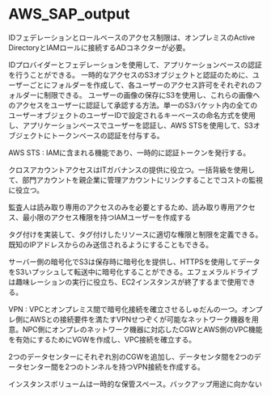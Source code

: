# AWS_SAP_output

IDフェデレーションとロールベースのアクセス制限は、オンプレミスのActive DirectoryとIAMロールに接続するADコネクターが必要。

IDプロバイダーとフェデレーションを使用して、アプリケーションベースの認証を行うことができる。
一時的なアクセスのS3オブジェクトと認証のために、ユーザーごとにフォルダーを作成して、各ユーザーのアクセス許可をそれぞれのフォルダーに制限できる。
ユーザーの画像の保存にS3を使用し、これらの画像へのアクセスをユーザーに認証して承認する方法。単一のS3バケット内の全てのユーザーオブジェクトのユーザーIDで設定されるキーベースの命名方式を使用し、アプリケーションベースでユーザーを認証し、AWS STSを使用して、S3オブジェクトにトークンベースの認証を付与する。

AWS STS : IAMに含まれる機能であり、一時的に認証トークンを発行する。

クロスアカウントアクセスはITガバナンスの提供に役立つ。一括背級を使用して、部門アカウントを親企業に管理アカウントにリンクすることでコストの監視に役立つ。

監査人は読み取り専用のアクセスのみを必要とするため、読み取り専用アクセス、最小限のアクセス権限を持つIAMユーザーを作成する

タグ付けを実装して、タグ付けしたリソースに適切な権限と制限を定義できる。既知のIPアドレスからのみ送信されるようにすることもできる。

サーバー側の暗号化でS3は保存時に暗号化を提供し、HTTPSを使用してデータをS3いプッシュして転送中に暗号化することができる。エフェメラルドライブは趣味レーションの実行に役立ち、EC2インスタンスが終了するまで使用できる。

VPN : VPCとオンプレミス間で暗号化接続を確立させるしゅだんの一つ。オンプレ側にAWSとの接続要件を満たすVPNせつぞくが可能なネットワーク機器を用意。NPC側にオンプレのネットワーク機器に対応したCGWとAWS側のVPC機能を有効にするためにVGWを作成し、VPC接続を確立する。

2つのデータセンターにそれぞれ別のCGWを追加し、データセンタ間を2つのデータセンター間を2つのトンネルを持つVPN接続を作成する。

インスタンスボリュームは一時的な保管スペース。バックアップ用途に向かない
